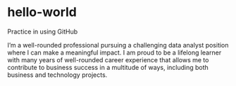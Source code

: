 # hello-world
Practice in using GitHub

I’m a well-rounded professional pursuing a challenging data analyst position where I can make a meaningful impact. I am proud to be a lifelong learner with many years of well-rounded career experience that allows me to contribute to business success in a multitude of ways, including both business and technology projects.
